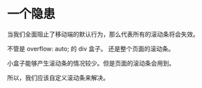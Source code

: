 # 一个隐患

当我们全面阻止了移动端的默认行为，那么代表所有的滚动条将会失效。

不管是 overflow: auto; 的 div 盒子。 还是整个页面的滚动条。


小盒子能够产生滚动条的情况较少。但是页面的滚动条会用到。

所以，我们应该自定义滚动条来解决。